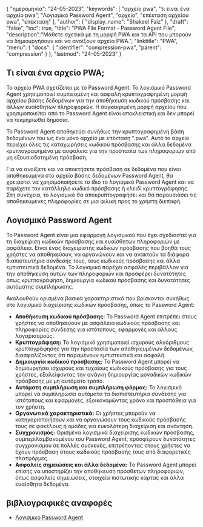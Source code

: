 {
"ημερομηνία": "24-05-2023",
  "keywords": [
"αρχείο pwa",
"τι είναι ένα αρχείο pwa",
"Λογισμικό Password Agent",
"αρχείο",
"επέκταση αρχείου pwa",
"επέκταση"
],
  "author": {
"display_name": "Shakeel Faiz"
},
"draft": "false",
"toc": true,
"title": "PWA File Format - Password Agent File",
  "description":"Μάθετε σχετικά με τη μορφή PWA και τα API που μπορούν να δημιουργήσουν και να ανοίξουν αρχεία PWA.",
"linktitle": "PWA",
  "menu": {
    "docs": {
      "identifier": "compression-pwa",
      "parent": "compression"
}
},
"lastmod": "24-05-2023"
}

## Τι είναι ένα αρχείο PWA;

Το αρχείο PWA σχετίζεται με το Password Agent. Το λογισμικό Password Agent χρησιμοποιεί συμπιεσμένη και ασφαλή κρυπτογραφημένη μορφή αρχείου βάσης δεδομένων για την αποθήκευση κωδικού πρόσβασης και άλλων ευαίσθητων πληροφοριών. Η συγκεκριμένη μορφή αρχείου που χρησιμοποιείται από το Password Agent είναι αποκλειστική και δεν μπορεί να τεκμηριωθεί δημόσια.

Το Password Agent αποθηκεύει συνήθως την κρυπτογραφημένη βάση δεδομένων του ως ένα μόνο αρχείο με επέκταση ".pwa". Αυτό το αρχείο περιέχει όλες τις καταχωρήσεις κωδικού πρόσβασης και άλλα δεδομένα κρυπτογραφημένα με ασφάλεια για την προστασία των πληροφοριών από μη εξουσιοδοτημένη πρόσβαση.

Για να ανοίξετε και να αποκτήσετε πρόσβαση σε δεδομένα που είναι αποθηκευμένα στο αρχείο βάσης δεδομένων Password Agent, θα χρειαστεί να χρησιμοποιήσετε το ίδιο το λογισμικό Password Agent και να παρέχετε τον κατάλληλο κωδικό πρόσβασης ή κλειδί κρυπτογράφησης. Στη συνέχεια, το λογισμικό θα αποκρυπτογραφήσει και θα παρουσιάσει τις αποθηκευμένες πληροφορίες σε μια φιλική προς το χρήστη διεπαφή.

## Λογισμικό Password Agent

Το Password Agent είναι μια εφαρμογή λογισμικού που έχει σχεδιαστεί για τη διαχείριση κωδικών πρόσβασης και ευαίσθητων πληροφοριών με ασφάλεια. Είναι ένας διαχειριστής κωδικών πρόσβασης που βοηθά τους χρήστες να αποθηκεύουν, να οργανώνουν και να ανακτούν τα διάφορα διαπιστευτήρια σύνδεσής τους, τους κωδικούς πρόσβασης και άλλα εμπιστευτικά δεδομένα. Το λογισμικό παρέχει ασφαλές περιβάλλον για την αποθήκευση αυτών των πληροφοριών και προσφέρει δυνατότητες όπως κρυπτογράφηση, δημιουργία κωδικού πρόσβασης και δυνατότητες αυτόματης συμπλήρωσης.

Ακολουθούν ορισμένα βασικά χαρακτηριστικά που βρίσκονται συνήθως στο λογισμικό διαχείρισης κωδικών πρόσβασης, όπως το Password Agent:

- **Αποθήκευση κωδικού πρόσβασης:** Το Password Agent επιτρέπει στους χρήστες να αποθηκεύουν με ασφάλεια κωδικούς πρόσβασης και πληροφορίες σύνδεσης για ιστότοπους, εφαρμογές και άλλους λογαριασμούς.
- **Κρυπτογράφηση:** Το λογισμικό χρησιμοποιεί ισχυρούς αλγόριθμους κρυπτογράφησης για την προστασία των αποθηκευμένων δεδομένων, διασφαλίζοντας ότι παραμένουν εμπιστευτικά και ασφαλή.
- **Δημιουργία κωδικού πρόσβασης:** Το Password Agent μπορεί να δημιουργήσει ισχυρούς και τυχαίους κωδικούς πρόσβασης για τους χρήστες, εξαλείφοντας την ανάγκη δημιουργίας μοναδικών κωδικών πρόσβασης με μη αυτόματο τρόπο.
- **Αυτόματη συμπλήρωση και συμπλήρωση φόρμας:** Το λογισμικό μπορεί να συμπληρώσει αυτόματα τα διαπιστευτήρια σύνδεσης για ιστότοπους και εφαρμογές, εξοικονομώντας χρόνο και προσπάθεια για τον χρήστη.
- **Οργανωτικά χαρακτηριστικά:** Οι χρήστες μπορούν να κατηγοριοποιήσουν και να οργανώσουν τους κωδικούς πρόσβασής τους σε φακέλους ή ομάδες για ευκολότερη διαχείριση και ανάκτηση.
- **Συγχρονισμός:** Ορισμένα λογισμικά διαχείρισης κωδικών πρόσβασης, συμπεριλαμβανομένου του Password Agent, προσφέρουν δυνατότητες συγχρονισμού σε πολλές συσκευές, επιτρέποντας στους χρήστες να έχουν πρόσβαση στους κωδικούς πρόσβασής τους από διαφορετικές πλατφόρμες.
- **Ασφαλείς σημειώσεις και άλλα δεδομένα:** Το Password Agent μπορεί επίσης να υποστηρίζει την αποθήκευση πρόσθετων πληροφοριών, όπως ασφαλείς σημειώσεις, στοιχεία πιστωτικής κάρτας και άλλα ευαίσθητα δεδομένα.

## βιβλιογραφικές αναφορές
* [Λογισμικό Password Agent](https://moonsoftware.com/)

